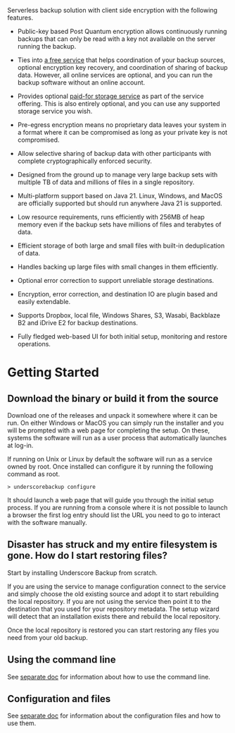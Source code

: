 Serverless backup solution with client side encryption with the following features.

* Public-key based Post Quantum encryption allows continuously running backups that can only be read with a key not
  available on the server running the backup.

* Ties into [a free service](https://underscorebackup.com/) that helps coordination of your backup sources, optional
  encryption key recovery, and coordination of sharing of backup data. However, all online services are optional, and
  you can run the backup software without an online account.

* Provides optional [paid-for storage service](https://underscorebackup.com/pricing) as part of the service offering.
  This is also entirely optional, and you can use any supported storage service you wish.

* Pre-egress encryption means no proprietary data leaves your system in a format where it can be compromised as long as
  your private key is not compromised.

* Allow selective sharing of backup data with other participants with complete cryptographically enforced security.

* Designed from the ground up to manage very large backup sets with multiple TB of data and millions of files in a
  single repository.

* Multi-platform support based on Java 21. Linux, Windows, and MacOS are officially supported but should run anywhere
  Java 21 is supported.

* Low resource requirements, runs efficiently with 256MB of heap memory even if the backup sets have millions of files
  and terabytes of data.

* Efficient storage of both large and small files with built-in deduplication of data.

* Handles backing up large files with small changes in them efficiently.

* Optional error correction to support unreliable storage destinations.

* Encryption, error correction, and destination IO are plugin based and easily extendable.

* Supports Dropbox, local file, Windows Shares, S3, Wasabi, Backblaze B2 and iDrive E2 for backup destinations.

* Fully fledged web-based UI for both initial setup, monitoring and restore operations.

Getting Started
=============

## Download the binary or build it from the source

Download one of the releases and unpack it somewhere where it can be run.
On either Windows or MacOS you can simply run the installer and you will be prompted with
a web page for completing the setup. On these, systems the software will run as a user process
that automatically launches at log-in.

If running on Unix or Linux by default the software will run as a service owned by root.
Once installed can configure it by running the following command as root.

    > underscorebackup configure

It should launch a web page that will guide you through the initial setup process. If you are running from a console
where it is not possible to launch a browser the first log entry should list the URL you need to go to interact with
the software manually.

## Disaster has struck and my entire filesystem is gone. How do I start restoring files?

Start by installing Underscore Backup from scratch.

If you are using the service to manage configuration connect to the service and simply choose the old existing source
and adopt it to start rebuilding the local repository. If you are not using the service then point it to the
destination that you used for your repository metadata. The setup wizard will detect that an installation exists there
and rebuild the local repository.

Once the local repository is restored you can start restoring any files you need
from your old backup.

## Using the command line

See [separate doc](docs/commandline.md) for information about how to use the command line.

## Configuration and files

See [separate doc](docs/configuration.md) for information about the configuration files and how to use them.
